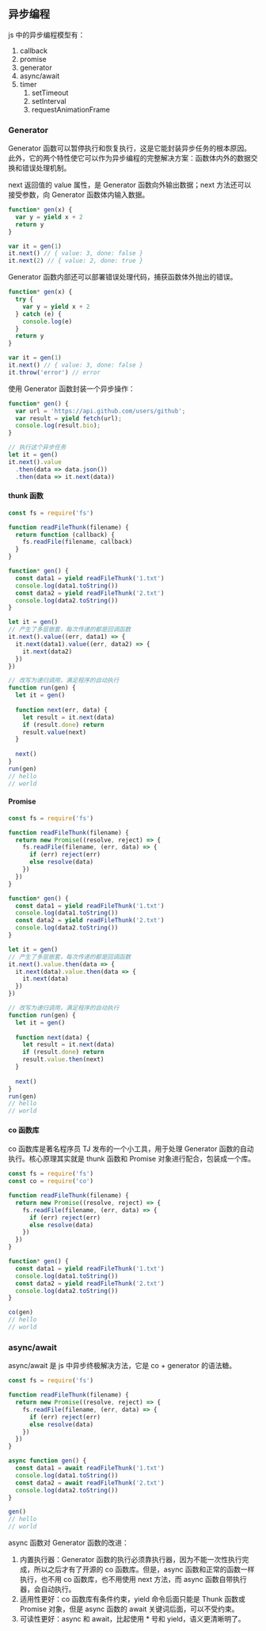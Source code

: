 ## 异步编程

js 中的异步编程模型有：

1. callback
2. promise
3. generator
4. async/await
5. timer
   1. setTimeout
   2. setInterval
   3. requestAnimationFrame

### Generator

Generator 函数可以暂停执行和恢复执行，这是它能封装异步任务的根本原因。
此外，它的两个特性使它可以作为异步编程的完整解决方案：函数体内外的数据交换和错误处理机制。

next 返回值的 value 属性，是 Generator 函数向外输出数据；next 方法还可以接受参数，向 Generator 函数体内输入数据。

```js
function* gen(x) {
  var y = yield x + 2
  return y
}

var it = gen(1)
it.next() // { value: 3, done: false }
it.next(2) // { value: 2, done: true }
```

Generator 函数内部还可以部署错误处理代码，捕获函数体外抛出的错误。

```js
function* gen(x) {
  try {
    var y = yield x + 2
  } catch (e) {
    console.log(e)
  }
  return y
}

var it = gen(1)
it.next() // { value: 3, done: false }
it.throw('error') // error
```

使用 Generator 函数封装一个异步操作：

```js
function* gen() {
  var url = 'https://api.github.com/users/github';
  var result = yield fetch(url);
  console.log(result.bio);
}

// 执行这个异步任务
let it = gen()
it.next().value
  .then(data => data.json())
  .then(data => it.next(data))
```

#### thunk 函数

```js
const fs = require('fs')

function readFileThunk(filename) {
  return function (callback) {
    fs.readFile(filename, callback)
  }
}

function* gen() {
  const data1 = yield readFileThunk('1.txt')
  console.log(data1.toString())
  const data2 = yield readFileThunk('2.txt')
  console.log(data2.toString())
}

let it = gen()
// 产生了多层嵌套，每次传递的都是回调函数
it.next().value((err, data1) => {
  it.next(data1).value((err, data2) => {
    it.next(data2)
  })
})

// 改写为递归调用，满足程序的自动执行
function run(gen) {
  let it = gen()
  
  function next(err, data) {
    let result = it.next(data)
    if (result.done) return
    result.value(next)
  }
  
  next()
}
run(gen)
// hello
// world
```

#### Promise

```js
const fs = require('fs')

function readFileThunk(filename) {
  return new Promise((resolve, reject) => {
    fs.readFile(filename, (err, data) => {
      if (err) reject(err)
      else resolve(data)
    })
  })
}

function* gen() {
  const data1 = yield readFileThunk('1.txt')
  console.log(data1.toString())
  const data2 = yield readFileThunk('2.txt')
  console.log(data2.toString())
}

let it = gen()
// 产生了多层嵌套，每次传递的都是回调函数
it.next().value.then(data => {
  it.next(data).value.then(data => {
    it.next(data)
  })
})

// 改写为递归调用，满足程序的自动执行
function run(gen) {
  let it = gen()
  
  function next(data) {
    let result = it.next(data)
    if (result.done) return
    result.value.then(next)
  }
  
  next()
}
run(gen)
// hello
// world
```

#### co 函数库

co 函数库是著名程序员 TJ 发布的一个小工具，用于处理 Generator 函数的自动执行。核心原理其实就是 thunk 函数和 Promise 对象进行配合，包装成一个库。

```js
const fs = require('fs')
const co = require('co')

function readFileThunk(filename) {
  return new Promise((resolve, reject) => {
    fs.readFile(filename, (err, data) => {
      if (err) reject(err)
      else resolve(data)
    })
  })
}

function* gen() {
  const data1 = yield readFileThunk('1.txt')
  console.log(data1.toString())
  const data2 = yield readFileThunk('2.txt')
  console.log(data2.toString())
}

co(gen)
// hello
// world
```

### async/await

async/await 是 js 中异步终极解决方法，它是 co + generator 的语法糖。

```js
const fs = require('fs')

function readFileThunk(filename) {
  return new Promise((resolve, reject) => {
    fs.readFile(filename, (err, data) => {
      if (err) reject(err)
      else resolve(data)
    })
  })
}

async function gen() {
  const data1 = await readFileThunk('1.txt')
  console.log(data1.toString())
  const data2 = await readFileThunk('2.txt')
  console.log(data2.toString())
}

gen()
// hello
// world
```

async 函数对 Generator 函数的改进：

1. 内置执行器：Generator 函数的执行必须靠执行器，因为不能一次性执行完成，所以之后才有了开源的 co 函数库。但是，async 函数和正常的函数一样执行，也不用 co 函数库，也不用使用 next 方法，而 async 函数自带执行器，会自动执行。
2. 适用性更好：co 函数库有条件约束，yield 命令后面只能是 Thunk 函数或 Promise 对象，但是 async 函数的 await 关键词后面，可以不受约束。
3. 可读性更好：async 和 await，比起使用 * 号和 yield，语义更清晰明了。









